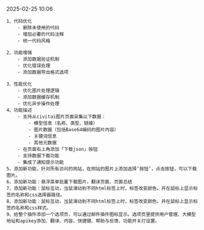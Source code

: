 2025-02-25 10:06

    1、代码优化
        - 删除未使用的代码
        - 增加必要的代码注释
        - 统一代码风格

    2、功能增强
        - 添加数据验证机制
        - 优化错误处理
        - 添加数据导出格式选项

    3、性能优化
        - 优化图片处理逻辑
        - 添加数据缓存机制
        - 优化异步操作处理
    4、功能描述
        - 支持从civitai图片页面采集以下数据：
            - 模型信息（名称、类型、链接）
            - 图片数据（包括Base64编码的图片内容）
            - 关键词信息
            - 其他元数据
        - 在页面右上角添加「下载json」按钮
        - 支持数据下载功能
        - 集成了通知提示功能
    5、添加新功能，针对所有访问的网站，在网站的图片上添加选择‘按钮’，点击按钮，可以下载图片。
    6、添加新功能：悬浮菜单批量下载图片，翻译页面、页面总结
    7、添加新功能：鼠标互动，当鼠滑动到不同html标签上时，标签改变颜色。并在鼠标上显示标签的名称和css选择器路径。
    8、添加新功能：鼠标互动，当鼠滑动到不同html标签上时，标签改变颜色。并在鼠标上显示标签的名称和css样式。
    9、给整个插件添加一个选项页，可以通过邮件插件图标显示。选项页里提供用户管理、大模型地址和apikey添加、翻译、内容、快捷键、帮助与反馈、功能开关灯设置。